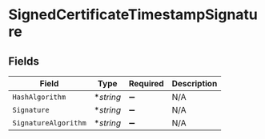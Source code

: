 # SignedCertificateTimestampSignature


## Fields

| Field                | Type                 | Required             | Description          |
| -------------------- | -------------------- | -------------------- | -------------------- |
| `HashAlgorithm`      | **string*            | :heavy_minus_sign:   | N/A                  |
| `Signature`          | **string*            | :heavy_minus_sign:   | N/A                  |
| `SignatureAlgorithm` | **string*            | :heavy_minus_sign:   | N/A                  |